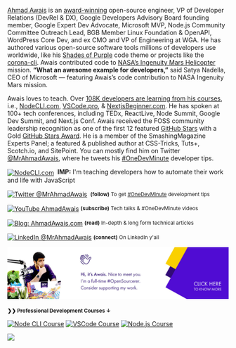 <p><a href="https://twitter.com/MrAhmadAwais/">Ahmad Awais</a> is an <a href="https://www.linkedin.com/feed/update/urn:li:activity:6790272195416350720/">award-winning</a> open-source engineer,​ VP of Developer Relations (DevRel &amp; DX), Google Developers Advisory Board founding member, Google Expert ​Dev Advocate, Microsoft MVP, Node.js Community Committee Outreach Lead, BGB Member Linux Foundation &amp; OpenAPI, WordPress Core​ Dev, and ex CMO and VP ​of ​Engineering​​ at WGA. He has authored various open-source software tools millions of developers use worldwide, like his <a href="https://ShadesOfPurple.pro/more">Shades of Purple</a> code theme​ or projects like the​ <a href="https://github.com/AhmadAwais/corona-cli">corona-cli</a>. Awais contributed code to <a href="https://ahmadawais.com/my-open-source-code-contribution-to-nasas-ingenuity-helicopter-goes-to-mars/">NASA’s Ingenuity Mars Helicopter</a> mission. <strong>“What an awesome example for developers,”</strong> said Satya Nadella, CEO of Microsoft — featuring Awais’s code contribution to NASA Ingenuity Mars mission.</p>

<p>​Awais ​loves to teach. Over <a href="https://ahmadawais.com/courses/">108K developers are learning from his courses</a>, i.e., <a href="https://NodeCLI.com/?utm_medium=referral&amp;utm_campaign=speaking">NodeCLI.com</a>, <a href="https://VSCode.pro/?utm_medium=referral&amp;utm_campaign=speaking">VSCode.pro</a>, &amp;​ <a href="https://NextjsBeginner.com/?utm_medium=referral&amp;utm_campaign=speaking">NextjsBeginner.com</a>​​. He has spoken at 100+ tech conferences, including TEDx, ReactLive, Node Summit, Google Dev Summit, and Next.js Conf. ​Awais received the FOSS community leadership recognition as one of the first 12 featured <a href="https://ahmadawais.com/github-stars/">GitHub Stars</a> with a Gold <a href="https://www.linkedin.com/feed/update/urn:li:activity:6790272195416350720/">GitHub Stars Award</a>. ​He is a member of the SmashingMagazine Experts Panel; a featured &amp; published author at CSS-Tricks, Tuts+, Scotch.io, and SitePoint. You can mostly find ​him on Twitter <a href="https://twitter.com/MrAhmadAwais/">@MrAhmadAwais</a>, where he tweets his <a href="https://Awais.dev/odmt">#OneDevMinute</a> developer tips.​</p>
<div align="left"><p><a href="https://nodecli.com/?utm_source=github.com/ahmadawais&utm_medium=referral&utm_campaign=profile"><img alt="NodeCLI.com" align="center" src="https://img.shields.io/badge/LEARN-Node%20CLI%20Automation%20-gray.svg?colorA=596577&colorB=6A788D&style=for-the-badge" /></a>&nbsp; <strong>IMP:</strong> I'm teaching developers how to automate their work and life with JavaScript
</p></div>

<div align="left">
    <p><a href="https://twitter.com/MrAhmadAwais/"><img alt="Twitter @MrAhmadAwais" align="center" src="https://img.shields.io/badge/-@MrAhmadAwais-gray.svg?colorA=6A788D&colorB=1da1f2&style=for-the-badge" /></a>&nbsp;<small> <strong>(follow)</strong> To get <a href="https://Awais.dev/odmt">#OneDevMinute</a> development tips</small></p>
    <p><a href="https://www.youtube.com/AhmadAwais"><img alt="YouTube AhmadAwais" align="center" src="https://img.shields.io/badge/YOUTUBE-gray.svg?colorA=6A788D&colorB=6A788D&style=for-the-badge" /></a>&nbsp;<small><strong>(subscribe)</strong> Tech talks & #OneDevMinute videos</small></p>
    <p><a href="https://AhmadAwais.com/"><img alt="Blog: AhmadAwais.com" align="center" src="https://img.shields.io/badge/-MY%20BLOG-gray.svg?colorA=6A788D&colorB=6A788D&style=for-the-badge" /></a>&nbsp;<small><strong>(read)</strong> In-depth & long form technical articles</small></p>
    <p><a href="https://www.linkedin.com/in/MrAhmadAwais/"><img alt="LinkedIn @MrAhmadAwais" align="center" src="https://img.shields.io/badge/LINKEDIN-gray.svg?colorA=6A788D&colorB=6A788D&style=for-the-badge" /></a>&nbsp;<small><strong>(connect)</strong> On LinkedIn y'all</small></p>
</div>

[![Sponsor Awais](https://raw.githubusercontent.com/ahmadawais/stuff/master/sponsor/sponsor.jpg)][s]

<small><strong>❯❯ Professional Development Courses ↓</strong></small>

[![Node CLI Course](https://img.shields.io/badge/LEARN-Node%20CLI%20Automation-gray.svg?colorA=215732&colorB=44883e&style=for-the-badge)][n] [![VSCode Course](https://img.shields.io/badge/LEARN-VSCode%20Power%20User-gray.svg?colorA=655BE1&colorB=4F44D6&style=for-the-badge)][v] [![Node.js Course](https://img.shields.io/badge/LEARN-Node.js%20(free)-gray.svg?colorA=21262D&colorB=30363D&style=for-the-badge)][nj]

![](https://hit.yhype.me/github/profile?user_id=960133)

[s]: https://github.com/AhmadAwais/sponsor
[n]: https://NodeCLI.com?utm_source=github.com/ahmadawais&utm_medium=referral&utm_campaign=profile
[v]: https://VSCode.pro?utm_source=github.com/ahmadawais&utm_medium=referral&utm_campaign=profile
[d]: https://DenoBeginner.com?utm_source=github.com/ahmadawais&utm_medium=referral&utm_campaign=profile
[nj]: https://NodejsBeginner.com?utm_source=github.com/ahmadawais&utm_medium=referral&utm_campaign=profile
[g]: https://github.com/AhmadAwais
